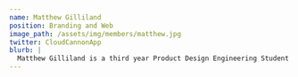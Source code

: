 ```yaml
---
name: Matthew Gilliland
position: Branding and Web
image_path: /assets/img/members/matthew.jpg
twitter: CloudCannonApp
blurb: |
  Matthew Gilliland is a third year Product Design Engineering Student who islooking forward to using every opportunity to improve his graphic and mechanical design skills. 
---
```

